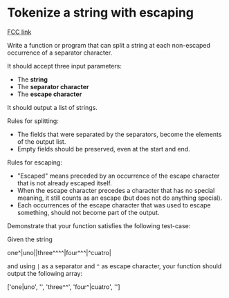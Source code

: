 # Tokenize a string with escaping

[FCC link](https://www.freecodecamp.org/learn/coding-interview-prep/rosetta-code/tokenize-a-string-with-escaping)

Write a function or program that can split a string at each non-escaped
occurrence of a separator character.

It should accept three input parameters:

- The **string**
- The **separator character**
- The **escape character**

It should output a list of strings.

Rules for splitting:

- The fields that were separated by the separators, become the elements of the
  output list.
- Empty fields should be preserved, even at the start and end.

Rules for escaping:

- "Escaped" means preceded by an occurrence of the escape character that is not
  already escaped itself.
- When the escape character precedes a character that has no special meaning, it
  still counts as an escape (but does not do anything special).
- Each occurrences of the escape character that was used to escape something,
  should not become part of the output.

Demonstrate that your function satisfies the following test-case:

Given the string

one^|uno||three^^^^|four^^^|^cuatro|

and using `|` as a separator and `^` as escape character, your function should
output the following array:

\['one|uno', '', 'three^^', 'four^|cuatro', ''\]
